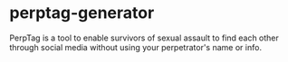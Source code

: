 # perptag-generator
PerpTag is a tool to enable survivors of sexual assault to find each other through social media without using your perpetrator's name or info.

